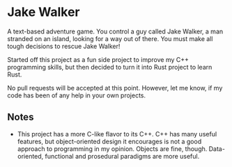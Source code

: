 # Jake Walker

A text-based adventure game. You control a guy called Jake Walker, a man stranded on an island, looking for a way out of there. You must make all tough decisions to rescue Jake Walker!

Started off this project as a fun side project to improve my C++ programming skills, but then decided to turn it into Rust project to learn Rust.

No pull requests will be accepted at this point. However, let me know, if my code has been of any help in your own projects.

## Notes

- This project has a more C-like flavor to its C++. C++ has many useful features, but object-oriented design it encourages is not a good approach to programming in my opinion. Objects are fine, though. Data-oriented, functional and prosedural paradigms are more useful.

